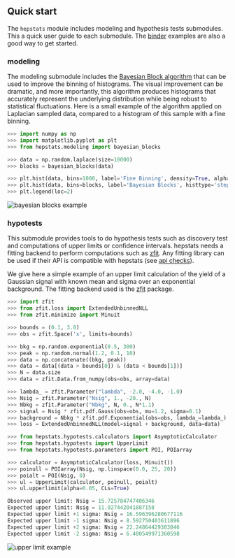 ## Quick start

The `hepstats` module includes modeling and hypothesis tests submodules. This a quick user guide to each submodule. The [binder](https://mybinder.org/v2/gh/scikit-hep/hepstats/master) examples are also a good way to get started.

### modeling

The modeling submodule includes the [Bayesian Block algorithm](https://arxiv.org/pdf/1207.5578.pdf) that can be used to improve the binning of histograms. The visual improvement can be dramatic, and more importantly, this algorithm produces histograms that accurately represent the underlying distribution while being robust to statistical fluctuations. Here is a small example of the algorithm applied on Laplacian sampled data, compared to a histogram of this sample with a fine binning.

```python
>>> import numpy as np
>>> import matplotlib.pyplot as plt
>>> from hepstats.modeling import bayesian_blocks

>>> data = np.random.laplace(size=10000)
>>> blocks = bayesian_blocks(data)

>>> plt.hist(data, bins=1000, label='Fine Binning', density=True, alpha=0.6)
>>> plt.hist(data, bins=blocks, label='Bayesian Blocks', histtype='step', density=True, linewidth=2)
>>> plt.legend(loc=2)
```

![bayesian blocks example](https://raw.githubusercontent.com/scikit-hep/hepstats/master/notebooks/modeling/bayesian_blocks_example.png)

### hypotests

This submodule provides tools to do hypothesis tests such as discovery test and computations of upper limits or confidence intervals. hepstats needs a fitting backend to perform computations such as [zfit](https://github.com/zfit/zfit). Any fitting library can be used if their API is compatible  with hepstats (see [api checks](https://github.com/scikit-hep/hepstats/blob/master/hepstats/hypotests/fitutils/api_check.py)).

We give here a simple example of an upper limit calculation of the yield of a Gaussian signal with known mean and sigma over an exponential background. The fitting backend used is the [zfit](https://github.com/zfit/zfit) package.

```python
>>> import zfit
>>> from zfit.loss import ExtendedUnbinnedNLL
>>> from zfit.minimize import Minuit

>>> bounds = (0.1, 3.0)
>>> obs = zfit.Space('x', limits=bounds)

>>> bkg = np.random.exponential(0.5, 300)
>>> peak = np.random.normal(1.2, 0.1, 10)
>>> data = np.concatenate((bkg, peak))
>>> data = data[(data > bounds[0]) & (data < bounds[1])]
>>> N = data.size
>>> data = zfit.Data.from_numpy(obs=obs, array=data)

>>> lambda_ = zfit.Parameter("lambda", -2.0, -4.0, -1.0)
>>> Nsig = zfit.Parameter("Nsig", 1., -20., N)
>>> Nbkg = zfit.Parameter("Nbkg", N, 0., N*1.1)
>>> signal = Nsig * zfit.pdf.Gauss(obs=obs, mu=1.2, sigma=0.1)
>>> background = Nbkg * zfit.pdf.Exponential(obs=obs, lambda_=lambda_)
>>> loss = ExtendedUnbinnedNLL(model=signal + background, data=data)

>>> from hepstats.hypotests.calculators import AsymptoticCalculator
>>> from hepstats.hypotests import UpperLimit
>>> from hepstats.hypotests.parameters import POI, POIarray

>>> calculator = AsymptoticCalculator(loss, Minuit())
>>> poinull = POIarray(Nsig, np.linspace(0.0, 25, 20))
>>> poialt = POI(Nsig, 0)
>>> ul = UpperLimit(calculator, poinull, poialt)
>>> ul.upperlimit(alpha=0.05, CLs=True)

Observed upper limit: Nsig = 15.725784747406346
Expected upper limit: Nsig = 11.927442041887158
Expected upper limit +1 sigma: Nsig = 16.596396280677116
Expected upper limit -1 sigma: Nsig = 8.592750403611896
Expected upper limit +2 sigma: Nsig = 22.24864429383046
Expected upper limit -2 sigma: Nsig = 6.400549971360598
```

![upper limit example](https://raw.githubusercontent.com/scikit-hep/hepstats/master/notebooks/hypotests/asy_ul.png)
